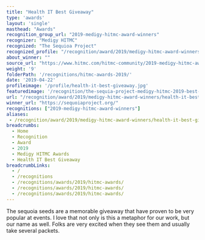 ```yaml
---
title: "Health IT Best Giveaway"
type: 'awards'
layout: 'single'
masthead: "Awards"
recognition_group_url: "2019-medigy-hitmc-award-winners"
recognizer: "Medigy HITMC"
recognized: "The Sequioa Project"
recognized_profile: "/recognition/award/2019/medigy-hitmc-award-winners/health-it-best-giveaway/"
about_winner: ""
source_url: "https://www.hitmc.com/hitmc-community/2019-medigy-hitmc-award-winners/"
weight: '9'
folderPath: '/recognitions/hitmc-awards-2019/'
date: '2019-04-22'
profileimage: '/profile/health-it-best-giveaway.jpg'
featuredimage: '/recognition/the-sequia-project-medigy-hitmc-2019-best-giveway-of-the-year.jpg' 
url: "/recognition/award/2019/medigy-hitmc-award-winners/health-it-best-giveaway/"
winner_url: "https://sequoiaproject.org/"
recognitions: ["2019-medigy-hitmc-award-winners"]
aliases:
 - /recognition/award/2019/medigy-hitmc-award-winners/health-it-best-giveaway/
breadcrumbs:
  - Home
  - Recognition
  - Award
  - 2019
  - Medigy HITMC Awards
  - Health IT Best Giveaway
breadcrumbLinks:
  - /
  - /recognitions
  - /recognitions/awards/2019/hitmc-awards/
  - /recognitions/awards/2019/hitmc-awards/
  - /recognitions/awards/2019/hitmc-awards/
---
```


The sequoia seeds are a memorable giveaway that have proven to be very popular at events. I love that not only is this a metaphor for our work, but our name as well. Folks are very excited when they see them and usually take several packets.